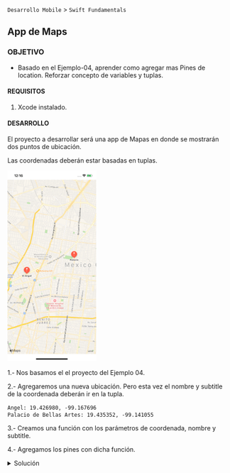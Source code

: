  

`Desarrollo Mobile` > `Swift Fundamentals`
	
## App de Maps 

### OBJETIVO 

- Basado en el Ejemplo-04, aprender como agregar mas Pines de location. Reforzar concepto de variables y tuplas.

#### REQUISITOS 

1. Xcode instalado.

#### DESARROLLO

El proyecto a desarrollar será una app de Mapas en donde se mostrarán dos puntos de ubicación.

Las coordenadas deberán estar basadas en tuplas.

<img src="0.png" alt="Resultado Final" width="200" height="430"></img>


1.- Nos basamos el el proyecto del Ejemplo 04.

2.- Agregaremos una nueva ubicación. Pero esta vez el nombre y subtitle de la coordenada deberán ir en la tupla.

```
Angel: 19.426980, -99.167696
Palacio de Bellas Artes: 19.435352, -99.141055
```

3.- Creamos una función con los parámetros de coordenada, nombre y subtitle.

4.- Agregamos los pines con dicha función.

<details>
        <summary>Solución</summary>
        <p> Basandonos en el proyecto del ejemplo 04, nos dirigimos al ViewController.swift</p>
        <p>En dicha clase, agregamos las nuevas tuplas de la sig. manera:</p>
        <p><i>let coordsAngel: (name: String, subtitle: String, lat: Double, long: Double) =  ("El Ángel", "de la Independencia", 19.426980, -99.167696) </p> 
    <p>let coordsPalace: (name: String, subtitle: String, lat: Double, long: Double) =  ("Palacio", "de Bellas Artes", 19.435352, -99.141055)
</i></p>
<p>La función para agregar los pines:</p>

<p><i>func addAnnotation(coordinate: CLLocationCoordinate2D, name: String, subtitle: String) {

    let annotation = MKPointAnnotation()
    annotation.coordinate = coordinate
    annotation.title = name
    annotation.subtitle = subtitle
    mapView.addAnnotation(annotation)

  }</i>
</p>
<p> Finalmente agregamos los pines de la sig. manera dentro de la función.
<p> <i>addAnnotation(coordinate: locationAngel, name: coordsAngel.name, subtitle: coordsAngel.subtitle)
    addAnnotation(coordinate: locationPalace, name: coordsPalace.name, subtitle: coordsPalace.subtitle)</i></p>
    
<img src="1.png" alt="Solucion" width="850" height="380">
        
</details>
